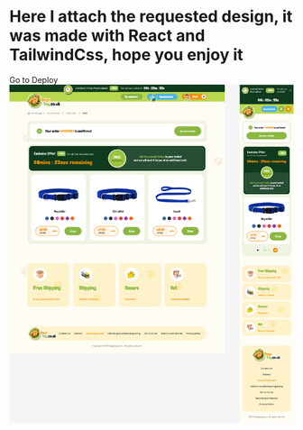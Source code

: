 <div>
<h1>Here I attach the requested design, it was made with React and TailwindCss, hope you enjoy it</h1>
  <link href="https://meowtel-frontend-challenge.netlify.app/">Go to Deploy</link>
<img src="./src/assets/Design.png" height="600px" width="600px" />
</div>

